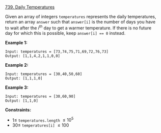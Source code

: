 ﻿[739. Daily Temperatures](https://leetcode.com/problems/daily-temperatures/description/)

Given an array of integers `temperatures` represents the daily temperatures, return an array `answer` such that `answer[i]` is the number of days you have to wait after the $i^{th}$ day to get a warmer temperature. If there is no future day for which this is possible, keep `answer[i] == 0` instead.

__Example 1:__

    Input: temperatures = [73,74,75,71,69,72,76,73]
    Output: [1,1,4,2,1,1,0,0]

__Example 2:__

    Input: temperatures = [30,40,50,60]
    Output: [1,1,1,0]

__Example 3:__

    Input: temperatures = [30,60,90]
    Output: [1,1,0]

__Constraints:__

- $1 \leq$ `temperatures.length` $\leq 10^5$
- $30 \leq$ `temperatures[i]` $\leq 100$
